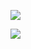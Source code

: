 ![](https://slabstatic.com/prod/uploads/ptzfq7y2/posts/images/N6ggZP6Uro-00YnISyGakJXh.png)

![](https://slabstatic.com/prod/uploads/ptzfq7y2/posts/images/2lpmRF5koC9V4RQFKtrROjEQ.png)
